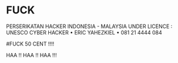 # FUCK
PERSERIKATAN HACKER INDONESIA - MALAYSIA
UNDER LICENCE : UNESCO CYBER HACKER
• ERIC YAHEZKIEL
• 081 21 4444 084

#FUCK 50 CENT !!!!

HAA !! HAA !! HAA !!!
